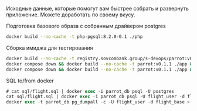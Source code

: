 Исходные данные, которые помогут вам быстрее собрать и развернуть приложение. Можете доработать по своему вкусу.

Подготовка базового образа с собранным драйвером postgres
```bash
docker build --no-cache -t php-pgsql:8.2.0-0.1 ./php
```

Сборка имиджа для тестирования
```bash
docker build --no-cache -t registry.sovcombank.group/s-devops/parrot:v0.1.1 ./app
docker compose down && docker build --no-cache -t parrot:v0.1.1 ./app && docker compose up -d
docker compose down && docker build --no-cache -t parrot:v0.1.1 ./app && docker compose --env-file ./.env up -d
```

SQL to/from docker
```sql
# cat sql/flight.sql | docker exec -i parrot_db psql -U postgres
cat sql/flight.sql | docker exec -i parrot_db psql -U flight_user -d flight_base
docker exec -t parrot_db pg_dumpall -c -U flight_user -d flight_base > sql/dump_`date +%d-%m-%Y"_"%H_%M_%S`.sql
```
